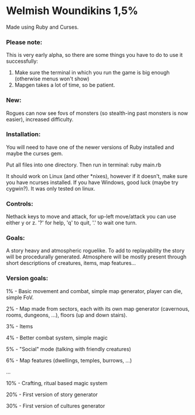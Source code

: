 # Welmish Woundikins 1,5%
Made using Ruby and Curses.

### Please note:
This is very early alpha, so there are some things you have to do to use it successfully:

1. Make sure the terminal in which you run the game is big enough (otherwise menus won't show)
2. Mapgen takes a lot of time, so be patient.


### New:
Rogues can now see fovs of monsters (so stealth-ing past monsters is now easier), increased difficulty.

### Installation:
You will need to have one of the newer versions of Ruby installed and maybe the curses gem.

Put all files into one directory. Then run in terminal: ruby main.rb

It should work on Linux (and other *nixes), however if it doesn't, make sure you have ncurses installed. If you have Windows, good luck (maybe try cygwin?). It was only tested on linux.

### Controls:
Nethack keys to move and attack, for up-left move/attack you can use either y or z. '?' for help, 'q' to quit, '.' to wait one turn.

### Goals:
A story heavy and atmospheric roguelike. To add to replayability the story will be procedurally generated. Atmosphere will be mostly present through short descriptions of creatures, items, map features...

### Version goals:
1%    - Basic movement and combat, simple map generator, player can die, simple FoV.

2%    - Map made from sectors, each with its own map generator (cavernous, rooms, dungeons, ...), floors (up and down stairs).

3%    - Items

4%    - Better combat system, simple magic

5%    - "Social" mode (talking with friendly creatures)

6%    - Map features (dwellings, temples, burrows, ...)

...

10%   - Crafting, ritual based magic system

20%   - First version of story generator

30%   - First version of cultures generator

